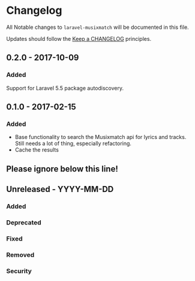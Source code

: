 # Changelog

All Notable changes to `laravel-musixmatch` will be documented in this file.

Updates should follow the [Keep a CHANGELOG](http://keepachangelog.com/) principles.

## 0.2.0 - 2017-10-09
### Added
Support for Laravel 5.5 package autodiscovery.

## 0.1.0 - 2017-02-15
### Added
- Base functionality to search the Musixmatch api for lyrics and tracks. Still needs a lot of thing, especially refactoring.
- Cache the results

## Please ignore below this line!
## Unreleased - YYYY-MM-DD
### Added
### Deprecated
### Fixed
### Removed
### Security
